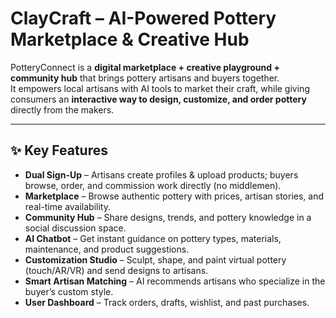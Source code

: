 # ClayCraft – AI-Powered Pottery Marketplace & Creative Hub

PotteryConnect is a **digital marketplace + creative playground + community hub** that brings pottery artisans and buyers together.  
It empowers local artisans with AI tools to market their craft, while giving consumers an **interactive way to design, customize, and order pottery** directly from the makers.

---

## ✨ Key Features
- **Dual Sign-Up** – Artisans create profiles & upload products; buyers browse, order, and commission work directly (no middlemen).
- **Marketplace** – Browse authentic pottery with prices, artisan stories, and real-time availability.
- **Community Hub** – Share designs, trends, and pottery knowledge in a social discussion space.
- **AI Chatbot** – Get instant guidance on pottery types, materials, maintenance, and product suggestions.
- **Customization Studio** – Sculpt, shape, and paint virtual pottery (touch/AR/VR) and send designs to artisans.
- **Smart Artisan Matching** – AI recommends artisans who specialize in the buyer’s custom style.
- **User Dashboard** – Track orders, drafts, wishlist, and past purchases.


